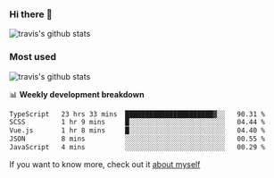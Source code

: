 ### Hi there 👋

<!--
**HondryTravis/HondryTravis** is a ✨ _special_ ✨ repository because its `README.md` (this file) appears on your GitHub profile.

Here are some ideas to get you started:

- 🔭 I’m currently working on ...
- 🌱 I’m currently learning ...
- 👯 I’m looking to collaborate on ...
- 🤔 I’m looking for help with ...
- 💬 Ask me about ...
- 📫 How to reach me: ...
- 😄 Pronouns: ...
- ⚡ Fun fact: ...
-->

![travis's github stats](https://github-readme-stats.vercel.app/api?username=HondryTravis&hide=stars)
### Most used
![travis's github stats](https://github-readme-stats.anuraghazra1.vercel.app/api/top-langs/?username=HondryTravis&layout=compact&hide_title=true)

📊 **Weekly development breakdown**

<!--START_SECTION:waka-->

```txt
TypeScript   23 hrs 33 mins  ██████████████████████▓░░   90.31 %
SCSS         1 hr 9 mins     █░░░░░░░░░░░░░░░░░░░░░░░░   04.44 %
Vue.js       1 hr 8 mins     █░░░░░░░░░░░░░░░░░░░░░░░░   04.40 %
JSON         8 mins          ░░░░░░░░░░░░░░░░░░░░░░░░░   00.55 %
JavaScript   4 mins          ░░░░░░░░░░░░░░░░░░░░░░░░░   00.29 %
```

<!--END_SECTION:waka-->

If you want to know more, check out it [about myself](https://hondrytravis.github.io/)
